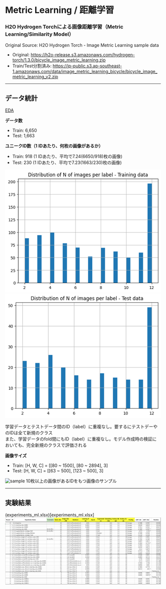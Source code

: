 # Metric Learning / 距離学習

### H2O Hydrogen Torchによる画像距離学習（Metric Learning/Similarity Model）

Original Source: H2O Hydrogen Torch - Image Metric Learning sample data
- Original: https://h2o-release.s3.amazonaws.com/hydrogen-torch/1.3.0/bicycle_image_metric_learning.zip  
- Train/Test分割済み: https://jp-public.s3.ap-southeast-1.amazonaws.com/data/image_metric_learning_bicycle/bicycle_image_metric_learning_v2.zip

***
## データ統計
[EDA](./EDA.ipynb)  
  
**データ数**
- Train: 6,650
- Test: 1,663

**ユニークID数（1 IDあたり、何枚の画像があるか）**
- Train: 918 (1 IDあたり、平均で7.24(6650/918)枚の画像)
- Test: 230 (1 IDあたり、平均で7.23(1663/230)枚の画像)
<img src="./img/train_id_dist.png" alt="train_dist">
<img src="./img/test_id_dist.png" alt="test_dist">

学習データとテストデータ間のID（label）に重複なし。要するにテストデーやのIDは全て新規のクラス  
また、学習データのfold間にもID（label）に重複なし。モデル作成時の検証においても、完全新規のクラスで評価される
  
**画像サイズ**
- Train: [H, W, C] = [[80 ~ 1500], [80 ~ 2894], 3]
- Test: [H, W, C] = [[63 ~ 500], [123 ~ 500], 3]


<img src="./img/sample_images.png" alt="sample">
10枚以上の画像があるIDをもつ画像のサンプル
  
***
## 実験結果
(experiments_ml.xlsx)[experiments_ml.xlsx]
<img src="./img/experiment_result.png" alt="res">
